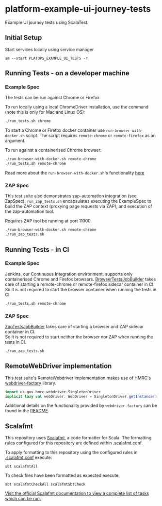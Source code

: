 platform-example-ui-journey-tests
==============

Example UI journey tests using ScalaTest. 

## Initial Setup
Start services locally using service manager

```sm --start PLATOPS_EXAMPLE_UI_TESTS -r```

## Running Tests - on a developer machine

### Example Spec
The tests can be run against Chrome or Firefox.
 
To run locally using a local ChromeDriver installation, use the command (note this is only for Mac and Linux OS):

```bash
./run_tests.sh chrome
```

To start a Chrome or Firefox docker container use `run-browser-with-docker.sh` script. The script requires 
`remote-chrome` or `remote-firefox` as an argument. 

To run against a containerised Chrome browser:

```bash
./run-browser-with-docker.sh remote-chrome 
./run_tests.sh remote-chrome
```
Read more about the `run-browser-with-docker.sh`'s functionality [here](run-browser-with-docker.sh)


### ZAP Spec
This test suite also demonstrates zap-automation integration (see ZapSpec). 
 `run_zap_tests.sh` encapsulates executing the ExampleSpec to build the ZAP context (proxying page requests via ZAP), 
 and execution of the zap-automation tool.
 
Requires ZAP tool be running at port 11000. 

```bash
./run-browser-with-docker.sh remote-chrome 
./run_zap_tests.sh 
```

## Running Tests - in CI 
### Example Spec
Jenkins, our Continuous Integration environment, supports only containerised Chrome and Firefox browsers.
 [BrowserTestsJobBuilder](https://github.com/hmrc/build-jobs/blob/master/src/main/groovy/uk/gov/hmrc/buildjobs/domain/builder/BrowserTestsJobBuilder.groovy)
 takes care of starting a remote-chrome or remote-firefox sidecar container in CI.  
 So it is not required to start the browser container when running the tests in CI.   
    
```bash
./run_tests.sh remote-chrome
```

### ZAP Spec
 [ZapTestsJobBuilder](https://github.com/hmrc/build-jobs/blob/master/src/main/groovy/uk/gov/hmrc/buildjobs/domain/builder/ZapTestsJobBuilder.groovy)
 takes care of starting a browser and ZAP sidecar container in CI.  
 So it is not required to start neither the browser nor ZAP when running the tests in CI.   

 ```bash 
 ./run_zap_tests.sh 
 ```

## RemoteWebDriver implementation
This test suite's RemoteWebdriver implementation makes use of HMRC's [webdriver-factory](https://github.com/hmrc/webdriver-factory) library.  

```scala 
import uk.gov.hmrc.webdriver.SingletonDriver      
implicit lazy val webDriver: WebDriver = SingletonDriver.getInstance()
```

Additional details on the functionality provided by `webdriver-factory` can be found in the [README](https://github.com/hmrc/webdriver-factory/blob/master/README.md).


## Scalafmt
 This repository uses [Scalafmt](https://scalameta.org/scalafmt/), a code formatter for Scala. The formatting rules configured for this repository are defined within [.scalafmt.conf](.scalafmt.conf).
 
 To apply formatting to this repository using the configured rules in [.scalafmt.conf](.scalafmt.conf) execute:
 
 ```
 sbt scalafmtAll
 ```
 
 To check files have been formatted as expected execute:
 
 ```
 sbt scalafmtCheckAll scalafmtSbtCheck
 ```

[Visit the official Scalafmt documentation to view a complete list of tasks which can be run.](https://scalameta.org/scalafmt/docs/installation.html#task-keys)